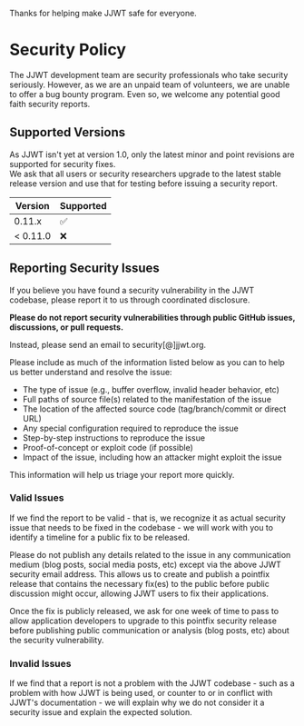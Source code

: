 Thanks for helping make JJWT safe for everyone.

# Security Policy

The JJWT development team are security professionals who take security seriously.  However, as we are an unpaid team of volunteers, we are unable to offer a bug bounty program.  Even so, we welcome any potential good faith security reports.

## Supported Versions

As JJWT isn't yet at version 1.0, only the latest minor and point revisions are supported for security fixes.  
We ask that all users or security researchers upgrade to the latest stable release version and use that for testing before issuing a security report.

| Version  | Supported          |
| -------- | ------------------ |
| 0.11.x   | :white_check_mark: |
| < 0.11.0 | :x:                |

## Reporting Security Issues

If you believe you have found a security vulnerability in the JJWT codebase, please report it to us through coordinated disclosure.

**Please do not report security vulnerabilities through public GitHub issues, discussions, or pull requests.**

Instead, please send an email to security[@]jjwt.org.

Please include as much of the information listed below as you can to help us better understand and resolve the issue:

  * The type of issue (e.g., buffer overflow, invalid header behavior, etc)
  * Full paths of source file(s) related to the manifestation of the issue
  * The location of the affected source code (tag/branch/commit or direct URL)
  * Any special configuration required to reproduce the issue
  * Step-by-step instructions to reproduce the issue
  * Proof-of-concept or exploit code (if possible)
  * Impact of the issue, including how an attacker might exploit the issue

This information will help us triage your report more quickly.

### Valid Issues

If we find the report to be valid - that is, we recognize it as actual security issue that needs to be fixed in the codebase - 
we will work with you to identify a timeline for a public fix to be released.

Please do not publish any details related to the issue in any communication medium (blog posts, social media posts, etc) 
except via the above JJWT security email address.  This allows us to create and publish a pointfix release that 
contains the necessary fix(es) to the public before public discussion might occur, allowing JJWT users to fix their applications.  

Once the fix is publicly released, we ask for one week of time to pass to allow application developers to upgrade to this 
pointfix security release before publishing public communication or analysis (blog posts, etc) about the security vulnerability.

### Invalid Issues

If we find that a report is not a problem with the JJWT codebase - such as a problem with how JJWT is being used, or counter to or in conflict with JJWT's documentation - we 
will explain why we do not consider it a security issue and explain the expected solution.
